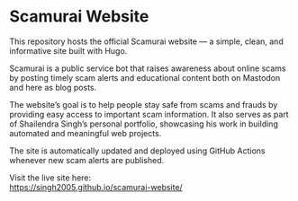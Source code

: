 # Scamurai Website

This repository hosts the official Scamurai website — a simple, clean, and informative site built with Hugo.

Scamurai is a public service bot that raises awareness about online scams by posting timely scam alerts and educational content both on Mastodon and here as blog posts.

The website’s goal is to help people stay safe from scams and frauds by providing easy access to important scam information. It also serves as part of Shailendra Singh’s personal portfolio, showcasing his work in building automated and meaningful web projects.

The site is automatically updated and deployed using GitHub Actions whenever new scam alerts are published.

Visit the live site here:  
https://singh2005.github.io/scamurai-website/
